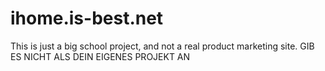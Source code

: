 # ihome.is-best.net
This is just a big school project, and not a real product marketing site.
GIB ES NICHT ALS DEIN EIGENES PROJEKT AN

